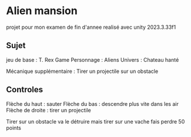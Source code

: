 # Alien mansion

projet pour mon examen de fin d'annee
realisé avec unity 2023.3.33f1

## Sujet
jeu de base : T. Rex Game
Personnage : Aliens
Univers : Chateau hanté

Mécanique supplémentaire : Tirer un projectile sur un obstacle

## Controles
Flèche du haut : sauter
Flèche du bas : descendre plus vite dans les air
Flèche de droite : tirer un projectile

Tirer sur un obstacle va le détruire mais tirer sur une vache fais perdre 50 points
